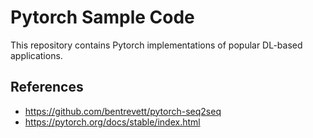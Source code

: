 
# Pytorch Sample Code

This repository contains Pytorch implementations of popular DL-based applications.

## References

* https://github.com/bentrevett/pytorch-seq2seq
* https://pytorch.org/docs/stable/index.html
